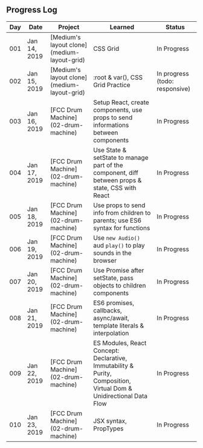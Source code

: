 ## Progress Log

| Day | Date | Project | Learned | Status |
| --- | --- | --- | --- | --- |
| 001 | Jan 14, 2019 | [Medium's layout clone] (medium-layout-grid) | CSS Grid | In Progress |
| 002 | Jan 15, 2019 | [Medium's layout clone] (medium-layout-grid) | :root & var(), CSS Grid Practice | In progress (todo: responsive) |
| 003 | Jan 16, 2019 | [FCC Drum Machine] (02-drum-machine) | Setup React, create components, use props to send informations between components | In Progress |
| 004 | Jan 17, 2019 | [FCC Drum Machine] (02-drum-machine) | Use State & setState to manage part of the component, diff between props & state, CSS with React | In Progress |
| 005 | Jan 18, 2019 | [FCC Drum Machine] (02-drum-machine) | Use props to send info from children to parents; use ES6 syntax for functions | In Progress |
| 006 | Jan 19, 2019 | [FCC Drum Machine] (02-drum-machine) | Use `new Audio()` aud `play()` to play sounds in the browser | In Progress |
| 007 | Jan 20, 2019 | [FCC Drum Machine] (02-drum-machine) | Use Promise after setState, pass objects to children components | In Progress |
| 008 | Jan 21, 2019 | [FCC Drum Machine] (02-drum-machine) | ES6 promises, callbacks, async/await, template literals & interpolation | In Progress |
| 009 | Jan 22, 2019 | [FCC Drum Machine] (02-drum-machine) | ES Modules, React Concept: Declarative, Immutability & Purity, Composition, Virtual Dom & Unidirectional Data Flow | In Progress |
| 010 | Jan 23, 2019 | [FCC Drum Machine] (02-drum-machine) | JSX syntax, PropTypes | In Progress |
